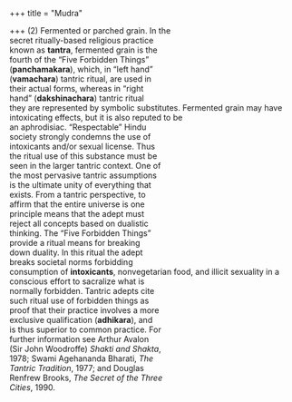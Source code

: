 +++
title = "Mudra"

+++
(2) Fermented or parched grain. In the  
secret ritually-based religious practice  
known as **tantra**, fermented grain is the  
fourth of the “Five Forbidden Things”  
(**panchamakara**), which, in “left hand”  
(**vamachara**) tantric ritual, are used in  
their actual forms, whereas in “right  
hand” (**dakshinachara**) tantric ritual  
they are represented by symbolic substitutes. Fermented grain may have intoxicating effects, but it is also reputed to be  
an aphrodisiac. “Respectable” Hindu  
society strongly condemns the use of  
intoxicants and/or sexual license. Thus  
the ritual use of this substance must be  
seen in the larger tantric context. One of  
the most pervasive tantric assumptions  
is the ultimate unity of everything that  
exists. From a tantric perspective, to  
affirm that the entire universe is one  
principle means that the adept must  
reject all concepts based on dualistic  
thinking. The “Five Forbidden Things”  
provide a ritual means for breaking  
down duality. In this ritual the adept  
breaks societal norms forbidding  
consumption of **intoxicants**, nonvegetarian food, and illicit sexuality in a conscious effort to sacralize what is  
normally forbidden. Tantric adepts cite  
such ritual use of forbidden things as  
proof that their practice involves a more  
exclusive qualification (**adhikara**), and  
is thus superior to common practice. For  
further information see Arthur Avalon  
(Sir John Woodroffe) *Shakti and Shakta*,  
1978; Swami Agehananda Bharati, *The*  
*Tantric Tradition*, 1977; and Douglas  
Renfrew Brooks, *The Secret of the Three*  
*Cities*, 1990.